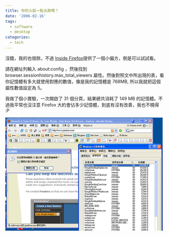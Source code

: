 ```yaml
---
title: 你的火狐一點五胖嗎？
date: '2006-02-16'
tags:
  - software
  - desktop
categories:
  - tech
---
```

沒錯，我的也很胖。不過 [Inside Firefox](http://weblogs.mozillazine.org/ben/archives/009749.html)提供了一個小偏方，倒是可以試試看。  
  
請在網址列輸入 about:config ，然後找到 browser.sessionhistory.max\_total\_viewers 屬性。然後對照文中所出現的表，看你記憶體有多大就使用對應的數值，像是我的記憶體是 768MB, 所以我就把這個屬性數值設定為 5。  
  
我做了個小實驗，一次開啟了 31 個分頁，結果總共消耗了 149 MB 的記憶體。不過我平常也沒注意 Firefox 大約會佔多少記憶體，到底有沒有改善，我也不曉得 :P  
  
[![Firefox 1.5 screenshot](images/0.jpg)](http://www.flickr.com/photos/yurenju/100442867/ "Photo Sharing")